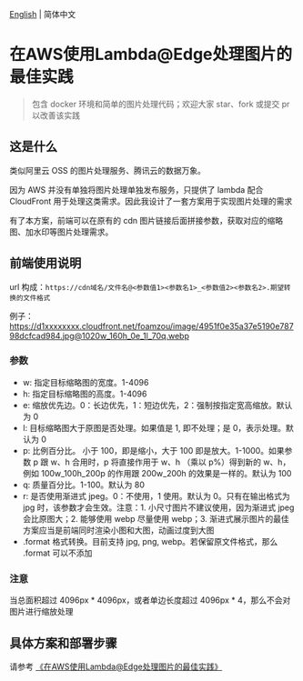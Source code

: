 [English](./README.md) | 简体中文

# 在AWS使用Lambda@Edge处理图片的最佳实践

> 包含 docker 环境和简单的图片处理代码；欢迎大家 star、fork 或提交 pr 以改善该实践

## 这是什么
类似阿里云 OSS 的图片处理服务、腾讯云的数据万象。

因为 AWS 并没有单独将图片处理单独发布服务，只提供了 lambda 配合 CloudFront 用于处理这类需求。因此我设计了一套方案用于实现图片处理的需求

有了本方案，前端可以在原有的 cdn 图片链接后面拼接参数，获取对应的缩略图、加水印等图片处理需求。

## 前端使用说明
url 构成：`https://cdn域名/文件名@<参数值1><参数名1>_<参数值2><参数名2>.期望转换的文件格式`

例子：https://d1xxxxxxxx.cloudfront.net/foamzou/image/4951f0e35a37e5190e78798dcfcad984.jpg@1020w_160h_0e_1l_70q.webp

### 参数
- w: 指定目标缩略图的宽度。1-4096
- h: 指定目标缩略图的高度。1-4096
- e: 缩放优先边。0：长边优先，1：短边优先，2：强制按指定宽高缩放。默认为 0
- l: 目标缩略图大于原图是否处理。如果值是 1, 即不处理；是 0，表示处理。默认为 0
- p: 比例百分比。 小于 100，即是缩小，大于 100 即是放大。1-1000。如果参数 p 跟 w、h 合用时，p 将直接作用于 w、h （乘以 p%）得到新的 w、h，例如 100w_100h_200p 的作用跟 200w_200h 的效果是一样的。默认为 100
- q: 质量百分比。1-100。默认为 80
- r: 是否使用渐进式 jpeg。0：不使用，1 使用。默认为 0。只有在输出格式为 jpg 时，该参数才会生效。注意：1. 小尺寸图片不建议使用，因为渐进式 jpeg 会比原图大；2. 能够使用 webp 尽量使用 webp；3. 渐进式展示图片的最佳方案应当是前端同时渲染小图和大图，动画过度到大图
- .format 格式转换。目前支持 jpg, png, webp。若保留原文件格式，那么  .format 可以不添加

### 注意
当总面积超过 4096px * 4096px，或者单边长度超过 4096px * 4，那么不会对图片进行缩放处理

## 具体方案和部署步骤
请参考 <a href="https://foamzou.com/2020/08/30/best-practices-for-using-lambdaedge-to-process-images-on-aws/" target="_blank">《在AWS使用Lambda@Edge处理图片的最佳实践》</a>
